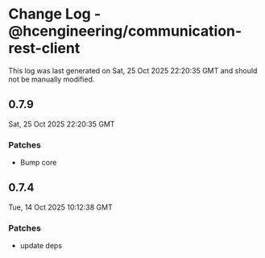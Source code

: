 # Change Log - @hcengineering/communication-rest-client

This log was last generated on Sat, 25 Oct 2025 22:20:35 GMT and should not be manually modified.

## 0.7.9
Sat, 25 Oct 2025 22:20:35 GMT

### Patches

- Bump core

## 0.7.4
Tue, 14 Oct 2025 10:12:38 GMT

### Patches

- update deps

